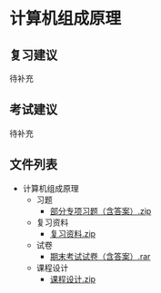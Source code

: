 # 计算机组成原理

## 复习建议

待补充

## 考试建议

待补充

## 文件列表

- 计算机组成原理
    - 习题
        - [部分专项习题（含答案）.zip](https://gitee.com/OpenWyu/wyu-courses-lib/raw/master/计算机组成原理/习题/部分专项习题（含答案）.zip)
    - 复习资料
        - [复习资料.zip](https://gitee.com/OpenWyu/wyu-courses-lib/raw/master/计算机组成原理/复习资料/复习资料.zip)
    - 试卷
        - [期末考试试卷（含答案）.rar](https://gitee.com/OpenWyu/wyu-courses-lib/raw/master/计算机组成原理/试卷/期末考试试卷（含答案）.rar)
    - 课程设计
        - [课程设计.zip](https://gitee.com/OpenWyu/wyu-courses-lib/raw/master/计算机组成原理/课程设计/课程设计.zip)
